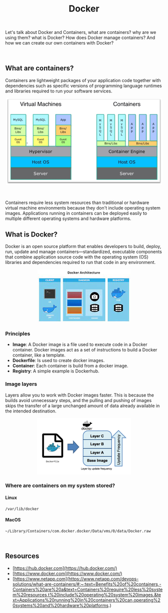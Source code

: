 <h1 align="center">
Docker
</h1>

<br />

Let's talk about Docker and Containers, what are containers?
why are we using them? what is Docker? How does Docker manage
containers? And how we can create our own containers with Docker?

<br />

## What are containers?

Containers are lightweight packages of your application code 
together with dependencies such as specific versions of 
programming language runtimes and libraries required to run 
your software services.

<p align="center">
    <img src="assets/containers.png" width="500" alt="containers" />
</p>

<br />

Containers require less system resources than traditional or 
hardware virtual machine environments because they don't 
include operating system images. 
Applications running in containers can be deployed easily 
to multiple different operating systems and hardware platforms.

## What is Docker?

Docker is an open source platform that enables developers 
to build, deploy, run, update and manage containers—standardized, 
executable components that combine application source code with 
the operating system (OS) libraries and dependencies required to 
run that code in any environment.

<p align="center">
    <img src="assets/docker.jpeg" width="296" alt="docker" />
</p>

### Principles

- **Image**: A Docker image is a file used to execute code 
in a Docker container. Docker images act as a set of 
instructions to build a Docker container, like a template.
- **Dockerfile**: Is used to create docker images.
- **Container**: Each container is build from a docker image.
- **Registry**: A simple example is Dockerhub.

### Image layers

Layers allow you to work with Docker images faster. 
This is because the builds avoid unnecessary steps, 
and the pulling and pushing of images skips the transfer 
of a large unchanged amount of data already available in 
the intended destination.

<p align="center">
    <img src="assets/layers.png" width="300" alt="layer" />
</p>

### Where are containers on my system stored?

#### Linux

```shell
/var/lib/docker
```

#### MacOS

```shell
~/Library/Containers/com.docker.docker/Data/vms/0/data/Docker.raw
```

<br />

## Resources

- [https://hub.docker.com](https://hub.docker.com/)
- [https://www.docker.com](https://www.docker.com/)
- [https://www.netapp.com](https://www.netapp.com/devops-solutions/what-are-containers/#:~:text=Benefits%20of%20containers,-Containers%20are%20a&text=Containers%20require%20less%20system%20resources,t%20include%20operating%20system%20images.&text=Applications%20running%20in%20containers%20can,operating%20systems%20and%20hardware%20platforms.)